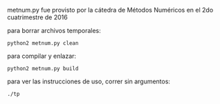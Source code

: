 metnum.py fue provisto por la cátedra de Métodos Numéricos en el 2do cuatrimestre de 2016


para borrar archivos temporales:

	python2 metnum.py clean


para compilar y enlazar:

	python2 metnum.py build


para ver las instrucciones de uso, correr sin argumentos:

	./tp

